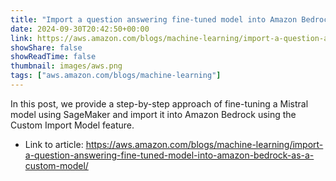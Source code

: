 ```yaml
---
title: "Import a question answering fine-tuned model into Amazon Bedrock as a custom model"
date: 2024-09-30T20:42:50+00:00
link: https://aws.amazon.com/blogs/machine-learning/import-a-question-answering-fine-tuned-model-into-amazon-bedrock-as-a-custom-model/
showShare: false
showReadTime: false
thumbnail: images/aws.png
tags: ["aws.amazon.com/blogs/machine-learning"]
---
```

In this post, we provide a step-by-step approach of fine-tuning a Mistral model using SageMaker and import it into Amazon Bedrock using the Custom Import Model feature.

- Link to article: https://aws.amazon.com/blogs/machine-learning/import-a-question-answering-fine-tuned-model-into-amazon-bedrock-as-a-custom-model/